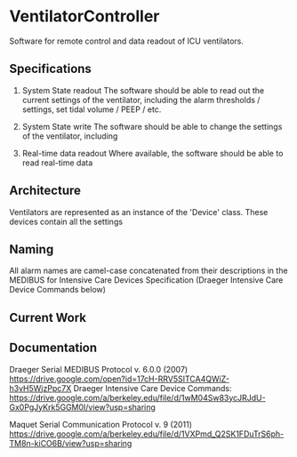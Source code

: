 # VentilatorController

Software for remote control and data readout of ICU ventilators. 

## Specifications
1. System State readout
The software should be able to read out the current settings of the ventilator, including the alarm thresholds / settings, set tidal volume / PEEP / etc. 

2. System State write
The software should be able to change the settings of the ventilator, including 

3. Real-time data readout
Where available, the software should be able to read real-time data 

## Architecture
Ventilators are represented as an instance of the 'Device' class. These devices contain all the settings

## Naming
All alarm names are camel-case concatenated from their descriptions in the MEDIBUS for Intensive Care Devices Specification (Draeger Intensive Care Device Commands below)

## Current Work


## Documentation
Draeger Serial MEDIBUS Protocol v. 6.0.0 (2007) https://drive.google.com/open?id=17cH-RRV5SITCA4QWiZ-h3vH5WjzPpc7X
Draeger Intensive Care Device Commands: https://drive.google.com/a/berkeley.edu/file/d/1wM04Sw83ycJRJdU-Gx0PgJyKrk5GGM0I/view?usp=sharing

Maquet Serial Communication Protocol v. 9 (2011) https://drive.google.com/a/berkeley.edu/file/d/1VXPmd_Q2SK1FDuTrS6ph-TM8n-kiCO6B/view?usp=sharing

